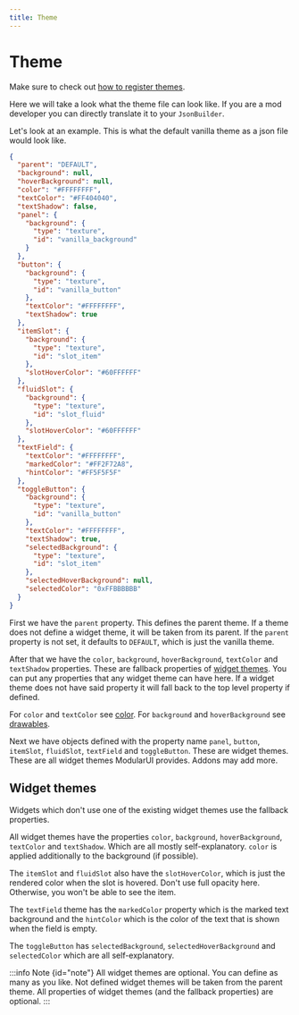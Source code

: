 ```yaml
---
title: Theme
---
```


# Theme

Make sure to check out [how to register themes](../themes.md).

Here we will take a look what the theme file can look like. If you are a mod developer you can directly translate it to
your `JsonBuilder`.

Let's look at an example. This is what the default vanilla theme as a json file would look like.

```json
{
  "parent": "DEFAULT",
  "background": null,
  "hoverBackground": null,
  "color": "#FFFFFFFF",
  "textColor": "#FF404040",
  "textShadow": false,
  "panel": {
    "background": {
      "type": "texture",
      "id": "vanilla_background"
    }
  },
  "button": {
    "background": {
      "type": "texture",
      "id": "vanilla_button"
    },
    "textColor": "#FFFFFFFF",
    "textShadow": true
  },
  "itemSlot": {
    "background": {
      "type": "texture",
      "id": "slot_item"
    },
    "slotHoverColor": "#60FFFFFF"
  },
  "fluidSlot": {
    "background": {
      "type": "texture",
      "id": "slot_fluid"
    },
    "slotHoverColor": "#60FFFFFF"
  },
  "textField": {
    "textColor": "#FFFFFFFF",
    "markedColor": "#FF2F72A8",
    "hintColor": "#FF5F5F5F"
  },
  "toggleButton": {
    "background": {
      "type": "texture",
      "id": "vanilla_button"
    },
    "textColor": "#FFFFFFFF",
    "textShadow": true,
    "selectedBackground": {
      "type": "texture",
      "id": "slot_item"
    },
    "selectedHoverBackground": null,
    "selectedColor": "0xFFBBBBBB"
  }
}
```

First we have the `parent` property. This defines the parent theme. If a theme does not define a widget theme, it will
be taken from its parent. If the `parent` property is not set, it defaults to `DEFAULT`, which is just the vanilla
theme.

After that we have the `color`, `background`, `hoverBackground`, `textColor` and `textShadow` properties. These are
fallback properties of [widget themes](#widget-themes). You can put any properties that any widget theme can have here.
If a widget theme does not have said property it will fall back to the top level property if defined.

For `color` and `textColor` see [color](./color.md). For `background` and `hoverBackground`
see [drawables](./drawable.md).

Next we have objects defined with the property name `panel`, `button`, `itemSlot`, `fluidSlot`, `textField` and
`toggleButton`.
These are widget themes. These are all widget themes ModularUI provides. Addons may add more.

## Widget themes

Widgets which don't use one of the existing widget themes use the fallback properties.

All widget themes have the properties `color`, `background`, `hoverBackground`, `textColor` and `textShadow`. Which are
all mostly self-explanatory. `color` is applied additionally to the background (if possible).

The `itemSlot` and `fluidSlot` also have the `slotHoverColor`, which is just the rendered color when the slot is
hovered.
Don't use full opacity here. Otherwise, you won't be able to see the item.

The `textField` theme has the `markedColor` property which is the marked text background and the `hintColor` which is
the color of the text that is shown when the field is empty.

The `toggleButton` has `selectedBackground`, `selectedHoverBackground` and `selectedColor` which are all
self-explanatory.

:::info Note {id="note"}
All widget themes are optional. You can define as many as you like. Not defined widget themes will be taken from the
parent theme.
All properties of widget themes (and the fallback properties) are optional.
:::
